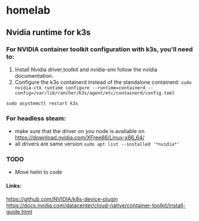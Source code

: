 # homelab


## Nvidia runtime for k3s
### For NVIDIA container toolkit configuration with k3s, you'll need to:
1. Install Nvidia driver,toolkit and nvidia-smi follow the nvidia documentation.
2. Configure the k3s containerd instead of the standalone containerd:
`sudo nvidia-ctk runtime configure --runtime=containerd --config=/var/lib/rancher/k3s/agent/etc/containerd/config.toml`

`sudo asystemctl restart k3s`
### For headless steam:
- make sure that the driver on you node is avaliable on https://download.nvidia.com/XFree86/Linux-x86_64/
- all drivers are same version `sudo apt list --installed '*nvidia*'`

### TODO
- Move helm to code

#### Links:
https://github.com/NVIDIA/k8s-device-plugin
https://docs.nvidia.com/datacenter/cloud-native/container-toolkit/install-guide.html


